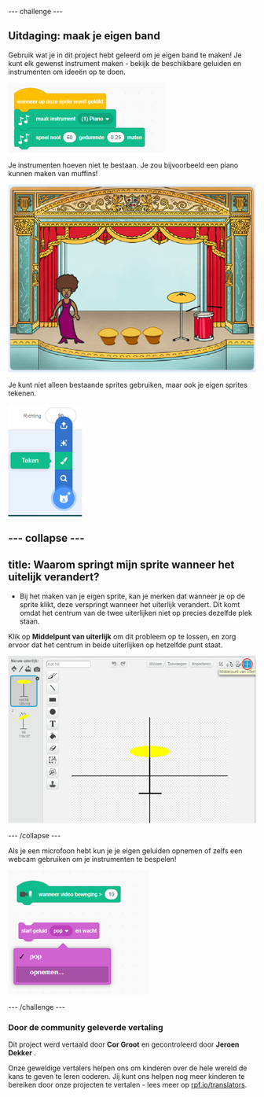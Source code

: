 --- challenge ---

## Uitdaging: maak je eigen band

Gebruik wat je in dit project hebt geleerd om je eigen band te maken! Je kunt elk gewenst instrument maken - bekijk de beschikbare geluiden en instrumenten om ideeën op te doen.

![screenshot](images/band-ideas.png)

Je instrumenten hoeven niet te bestaan. Je zou bijvoorbeeld een piano kunnen maken van muffins!

![screenshot](images/band-piano.png)

Je kunt niet alleen bestaande sprites gebruiken, maar ook je eigen sprites tekenen.

![screenshot](images/band-draw.png)

--- collapse ---
---
title: Waarom springt mijn sprite wanneer het uitelijk verandert?
---
+ Bij het maken van je eigen sprite, kan je merken dat wanneer je op de sprite klikt, deze verspringt wanneer het uiterlijk verandert. Dit komt omdat het centrum van de twee uiterlijken niet op precies dezelfde plek staan.

Klik op **Middelpunt van uiterlijk** om dit probleem op te lossen, en zorg ervoor dat het centrum in beide uiterlijken op hetzelfde punt staat.

![screenshot](images/band-center.png)

--- /collapse ---

Als je een microfoon hebt kun je je eigen geluiden opnemen of zelfs een webcam gebruiken om je instrumenten te bespelen!

![screenshot](images/band-io.png)

--- /challenge ---


### Door de community geleverde vertaling

Dit project werd vertaald door **Cor Groot** en gecontroleerd door **Jeroen Dekker** .

Onze geweldige vertalers helpen ons om kinderen over de hele wereld de kans te geven te leren coderen. Jij kunt ons helpen nog meer kinderen te bereiken door onze projecten te vertalen - lees meer op [rpf.io/translators](https://rpf.io/translators).
